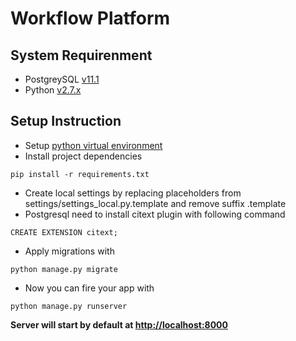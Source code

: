 # Workflow Platform

## System Requirenment
- PostgreySQL [v11.1](https://www.postgresql.org/download/)
- Python [v2.7.x](https://www.python.org/download/releases/2.7/)

## Setup Instruction
- Setup [python virtual environment](https://uoa-eresearch.github.io/eresearch-cookbook/recipe/2014/11/26/python-virtual-env/)
- Install project dependencies 
```
pip install -r requirements.txt
```
- Create local settings by replacing placeholders from settings/settings_local.py.template and remove suffix .template
- Postgresql need to install citext plugin with following command
```
CREATE EXTENSION citext;
```
- Apply migrations with 
```
python manage.py migrate
```
- Now you can fire your app with 
```
python manage.py runserver
```
**Server will start by default at [http://localhost:8000](http://localhost:8000)**
 